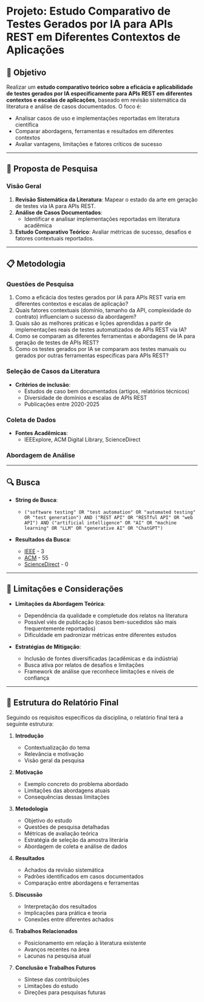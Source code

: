 # Projeto: Estudo Comparativo de Testes Gerados por IA para APIs REST em Diferentes Contextos de Aplicações

## 📌 Objetivo
Realizar um **estudo comparativo teórico sobre a eficácia e aplicabilidade de testes gerados por IA especificamente para APIs REST em diferentes contextos e escalas de aplicações**, baseado em revisão sistemática da literatura e análise de casos documentados. O foco é:
- Analisar casos de uso e implementações reportadas em literatura científica
- Comparar abordagens, ferramentas e resultados em diferentes contextos
- Avaliar vantagens, limitações e fatores críticos de sucesso

---

## 🔬 Proposta de Pesquisa

### **Visão Geral**
1. **Revisão Sistemática da Literatura**: Mapear o estado da arte em geração de testes via IA para APIs REST.
2. **Análise de Casos Documentados**:
   - Identificar e analisar implementações reportadas em literatura acadêmica
3. **Estudo Comparativo Teórico**: Avaliar métricas de sucesso, desafios e fatores contextuais reportados.

---

## 📋 Metodologia

### **Questões de Pesquisa**
1. Como a eficácia dos testes gerados por IA para APIs REST varia em diferentes contextos e escalas de aplicação?
2. Quais fatores contextuais (domínio, tamanho da API, complexidade do contrato) influenciam o sucesso da abordagem?
3. Quais são as melhores práticas e lições aprendidas a partir de implementações reais de testes automatizados de APIs REST via IA?
4. Como se comparam as diferentes ferramentas e abordagens de IA para geração de testes de APIs REST?
5. Como os testes gerados por IA se comparam aos testes manuais ou gerados por outras ferramentas específicas para APIs REST?

### **Seleção de Casos da Literatura**
- **Critérios de inclusão**:
  - Estudos de caso bem documentados (artigos, relatórios técnicos)
  - Diversidade de domínios e escalas de APIs REST
  - Publicações entre 2020-2025

### **Coleta de Dados**
- **Fontes Acadêmicas**:
   - IEEExplore, ACM Digital Library, ScienceDirect

### **Abordagem de Análise**

---

## 🔍 Busca

- **String de Busca**:

   - `("software testing" OR "test automation" OR "automated testing" OR "test generation") AND ("REST API" OR "RESTful API" OR "web API") AND ("artificial intelligence" OR "AI" OR "machine learning" OR "LLM" OR "generative AI" OR "ChatGPT")`

- **Resultados da Busca**:

   - [IEEE](https://ieeexplore.ieee.org/search/searchresult.jsp?action=search&matchBoolean=true&newsearch=true&queryText=((%22software%20testing%22%20OR%20%22test%20automation%22)%20AND%20(%22REST%20API%22%20OR%20%22web%20API%22)%20AND%20(%22artificial%20intelligence%22%20OR%20%22machine%20learning%22%20OR%20%22LLM%22%20OR%20%22generative%20AI%22))) - 3
   - [ACM](https://dl.acm.org/action/doSearch?fillQuickSearch=false&target=advanced&ContentItemType=research-article&expand=dl&AfterMonth=1&AfterYear=2020&BeforeMonth=12&BeforeYear=2025&AllField=%28%22software+testing%22+OR+%22test+automation%22%29+AND+%28%22REST+API%22+OR+%22web+API%22%29+AND+%28%22artificial+intelligence%22+OR+%22machine+learning%22+OR+%22LLM%22+OR+%22generative+AI%22%29#) - 55
   - [ScienceDirect](https://www.sciencedirect.com/search?tak=%28%22software%20testing%22%20OR%20%22test%20automation%22%29%20AND%20%28%22REST%20API%22%20OR%20%22web%20API%22%29%20AND%20%28%22artificial%20intelligence%22%20OR%20%22machine%20learning%22%20OR%20%22LLM%22%20OR%20%22generative%20AI%22%29&date=2020-2025) - 0


---

## 🚧 Limitações e Considerações

- **Limitações da Abordagem Teórica**:
  - Dependência da qualidade e completude dos relatos na literatura
  - Possível viés de publicação (casos bem-sucedidos são mais frequentemente reportados)
  - Dificuldade em padronizar métricas entre diferentes estudos
  
- **Estratégias de Mitigação**:
  - Inclusão de fontes diversificadas (acadêmicas e da indústria)
  - Busca ativa por relatos de desafios e limitações
  - Framework de análise que reconhece limitações e níveis de confiança

---

## 👥 Estrutura do Relatório Final

Seguindo os requisitos específicos da disciplina, o relatório final terá a seguinte estrutura:

1. **Introdução**
   - Contextualização do tema
   - Relevância e motivação
   - Visão geral da pesquisa

2. **Motivação**
   - Exemplo concreto do problema abordado
   - Limitações das abordagens atuais
   - Consequências dessas limitações

3. **Metodologia**
   - Objetivo do estudo
   - Questões de pesquisa detalhadas
   - Métricas de avaliação teórica
   - Estratégia de seleção da amostra literária
   - Abordagem de coleta e análise de dados

4. **Resultados**
   - Achados da revisão sistemática
   - Padrões identificados em casos documentados
   - Comparação entre abordagens e ferramentas

5. **Discussão**
   - Interpretação dos resultados
   - Implicações para prática e teoria
   - Conexões entre diferentes achados

6. **Trabalhos Relacionados**
   - Posicionamento em relação à literatura existente
   - Avanços recentes na área
   - Lacunas na pesquisa atual

7. **Conclusão e Trabalhos Futuros**
   - Síntese das contribuições
   - Limitações do estudo
   - Direções para pesquisas futuras
